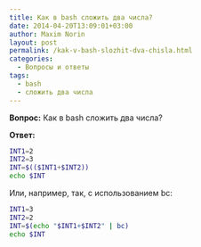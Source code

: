 ```yaml
---
title: Как в bash сложить два числа?
date: 2014-04-20T13:09:01+03:00
author: Maxim Norin
layout: post
permalink: /kak-v-bash-slozhit-dva-chisla.html
categories:
  - Вопросы и ответы
tags:
  - bash
  - сложить два числа
---
```

__Вопрос:__ Как в bash сложить два числа?
<!--more-->
__Ответ:__
```bash
INT1=2
INT2=3
INT=$(($INT1+$INT2))
echo $INT
```
Или, например, так, с использованием bc:
```bash
INT1=3
INT2=2
INT=$(echo "$INT1+$INT2" | bc)
echo $INT
```
